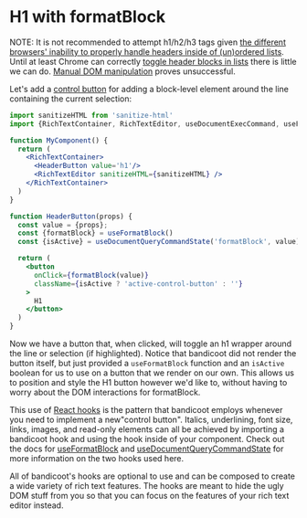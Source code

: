 # H1 with formatBlock

NOTE: It is not recommended to attempt h1/h2/h3 tags given [the different browsers' inability to properly handle headers inside of (un)ordered lists](https://github.com/CanopyTax/bandicoot/issues/53). Until at least Chrome can correctly [toggle header blocks in lists](https://stackoverflow.com/questions/57468855/how-can-i-toggle-contenteditable-h1-inside-of-ordered-lists-in-chrome) there is little we can do. [Manual DOM manipulation](https://github.com/CanopyTax/bandicoot/pull/54) proves unsuccessful.

Let's add a [control button](/concepts/control-button.md) for adding a block-level element around the line containing the current selection:
```jsx
import sanitizeHTML from 'sanitize-html'
import {RichTextContainer, RichTextEditor, useDocumentExecCommand, useFormatBlock} from 'bandicoot'

function MyComponent() {
  return (
    <RichTextContainer>
      <HeaderButton value='h1'/>
      <RichTextEditor sanitizeHTML={sanitizeHTML} />
    </RichTextContainer>
  )
}

function HeaderButton(props) {
  const value = {props};
  const {formatBlock} = useFormatBlock()
  const {isActive} = useDocumentQueryCommandState('formatBlock', value)

  return (
    <button
      onClick={formatBlock(value)}
      className={isActive ? 'active-control-button' : ''}
    >
      H1
    </button>
  )
}
```

Now we have a button that, when clicked, will toggle an h1 wrapper around the line or selection (if highlighted). Notice that
bandicoot did not render the button itself, but just provided a `useFormatBlock` function and an `isActive` boolean for us to
use on a button that we render on our own. This allows us to position and style the H1 button however we'd like to, without having to worry about the DOM interactions for formatBlock.

This use of [React hooks](https://reactjs.org/docs/hooks-intro.html) is the pattern that bandicoot employs whenever you need to implement a new"control button". Italics, underlining, font size, links, images, and read-only elements can all be achieved by importing a bandicoot hook and using the hook inside of your component. Check out the docs for [useFormatBlock](/hooks/use-format-block.md)
and [useDocumentQueryCommandState](hookes/use-document-query-command-state.md) for more information on the two hooks used here.

All of bandicoot's hooks are optional to use and can be composed to create a wide variety of rich text features. The hooks are meant to hide the ugly DOM stuff from you so that you can focus on the features of your rich text editor instead.
